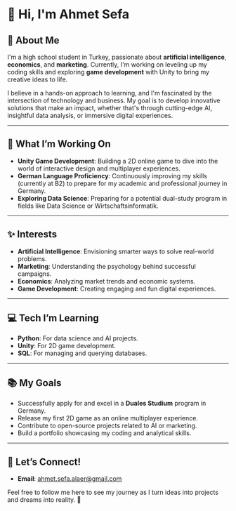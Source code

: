 # 👋 Hi, I'm Ahmet Sefa 

## 🚀 About Me  
I'm a high school student in Turkey, passionate about **artificial intelligence**, **economics**, and **marketing**. Currently, I'm working on leveling up my coding skills and exploring **game development** with Unity to bring my creative ideas to life.  

I believe in a hands-on approach to learning, and I'm fascinated by the intersection of technology and business. My goal is to develop innovative solutions that make an impact, whether that's through cutting-edge AI, insightful data analysis, or immersive digital experiences.

---

## 🌱 What I’m Working On  
- **Unity Game Development**: Building a 2D online game to dive into the world of interactive design and multiplayer experiences.  
- **German Language Proficiency**: Continuously improving my skills (currently at B2) to prepare for my academic and professional journey in Germany.  
- **Exploring Data Science**: Preparing for a potential dual-study program in fields like Data Science or Wirtschaftsinformatik.  

---

## ✨ Interests  
- **Artificial Intelligence**: Envisioning smarter ways to solve real-world problems.  
- **Marketing**: Understanding the psychology behind successful campaigns.  
- **Economics**: Analyzing market trends and economic systems.  
- **Game Development**: Creating engaging and fun digital experiences.  

---

## 💻 Tech I’m Learning  
- **Python**: For data science and AI projects.  
- **Unity**: For 2D game development.  
- **SQL**: For managing and querying databases.  

---

## 📚 My Goals  
- Successfully apply for and excel in a **Duales Studium** program in Germany.  
- Release my first 2D game as an online multiplayer experience.  
- Contribute to open-source projects related to AI or marketing.  
- Build a portfolio showcasing my coding and analytical skills.  

---

## 🤝 Let’s Connect!  
- **Email**: ahmet.sefa.alaer@gmail.com  

Feel free to follow me here to see my journey as I turn ideas into projects and dreams into reality. 🚀  
